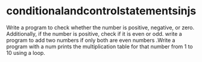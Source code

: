 # conditionalandcontrolstatementsinjs
  Write a program to check whether the number is positive, negative, or zero. Additionally, if the number is positive, check if it is even or odd. write a program to add two numbers if only both are even numbers .Write a program with a num prints the multiplication table for that number from 1 to 10 using a loop.

